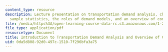 ```yaml
---
content_type: resource
description: Lecture presentation on transportation demand analysis, choices, complexity,
  sample statistics, the roles of demand models, and an overview of consumer theory.
file: /media/https%3A/open-learning-course-data-rc.s3.amazonaws.com/1-201j-transportation-systems-analysis-demand-and-economics-fall-2008/0da5d80892d0497c15107f296bfa3a75_MIT1_201JF08_lec02.pdf
file_type: application/pdf
resourcetype: Document
title: Introduction to Transportation Demand Analysis and Overview of Consumer Theory
uid: 0da5d808-92d0-497c-1510-7f296bfa3a75
---
```

